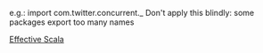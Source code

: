e.g.: import com.twitter.concurrent._
 Don't apply this blindly: some packages export too many names

 [Effective Scala](https://twitter-archive.github.io/effectivescala/#Control%20structures-Returns)
